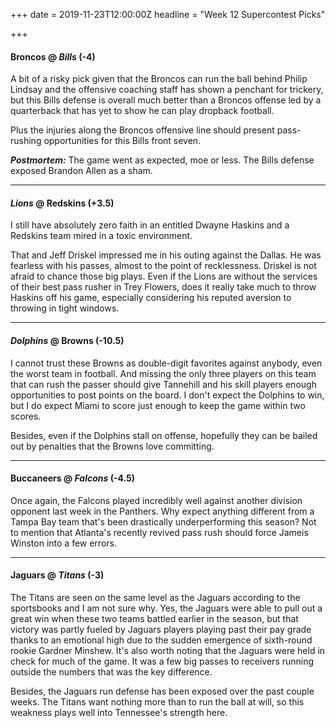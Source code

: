 +++
date = 2019-11-23T12:00:00Z
headline = "Week 12 Supercontest Picks"

+++
#### Broncos @ _Bills_ (-4)

A bit of a risky pick given that the Broncos can run the ball behind Philip Lindsay and the offensive coaching staff has shown a penchant for trickery, but this Bills defense is overall much better than a Broncos offense led by a quarterback that has yet to show he can play dropback football.

Plus the injuries along the Broncos offensive line should present pass-rushing opportunities for this Bills front seven.

**_Postmortem:_** The game went as expected, moe or less. The Bills defense exposed Brandon Allen as a sham.

***

#### _Lions_ @ Redskins (+3.5)

I still have absolutely zero faith in an entitled Dwayne Haskins and a Redskins team mired in a toxic environment.

That and Jeff Driskel impressed me in his outing against the Dallas. He was fearless with his passes, almost to the point of recklessness. Driskel is not afraid to chance those big plays. Even if the Lions are without the services of their best pass rusher in Trey Flowers, does it really take much to throw Haskins off his game, especially considering his reputed aversion to throwing in tight windows.

***

#### _Dolphins_ @ Browns (-10.5)

I cannot trust these Browns as double-digit favorites against anybody, even the worst team in football. And missing the only three players on this team that can rush the passer should give Tannehill and his skill players enough opportunities to post points on the board. I don't expect the Dolphins to win, but I do expect Miami to score just enough to keep the game within two scores.

Besides, even if the Dolphins stall on offense, hopefully they can be bailed out by penalties that the Browns love committing.

***

#### Buccaneers @ _Falcons_ (-4.5)

Once again, the Falcons played incredibly well against another division opponent last week in the Panthers. Why expect anything different from a Tampa Bay team that's been drastically underperforming this season? Not to mention that Atlanta's recently revived pass rush should force Jameis Winston into a few errors.

***

#### Jaguars @ _Titans_ (-3)

The Titans are seen on the same level as the Jaguars according to the sportsbooks and I am not sure why. Yes, the Jaguars were able to pull out a great win when these two teams battled earlier in the season, but that victory was partly fueled by Jaguars players playing past their pay grade thanks to an emotional high due to the sudden emergence of sixth-round rookie Gardner Minshew. It's also worth noting that the Jaguars were held in check for much of the game. It was a few big passes to receivers running outside the numbers that was the key difference.

Besides, the Jaguars run defense has been exposed over the past couple weeks. The Titans want nothing more than to run the ball at will, so this weakness plays well into Tennessee's strength here.